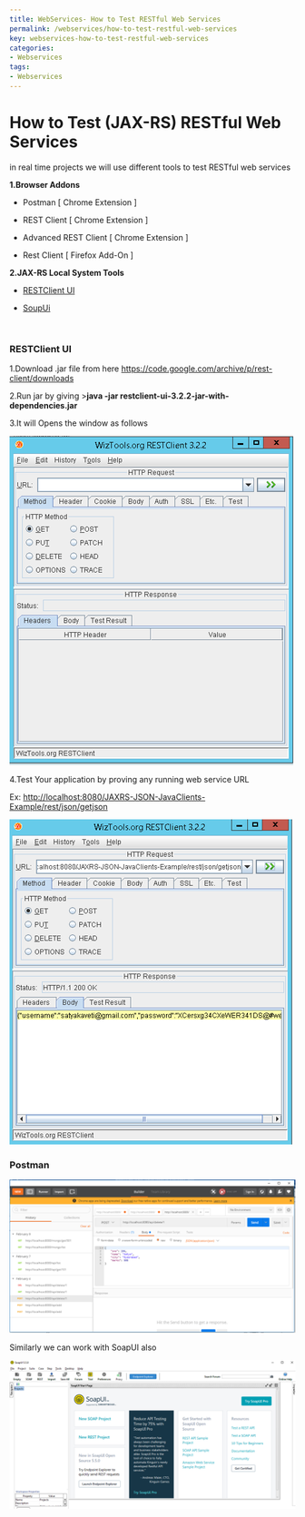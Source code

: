 ```yaml
---
title: WebServices- How to Test RESTful Web Services
permalink: /webservices/how-to-test-restful-web-services
key: webservices-how-to-test-restful-web-services
categories:
- Webservices
tags:
- Webservices
---
```





How to Test (JAX-RS) RESTful Web Services
============================================

in real time projects we will use different tools to test RESTful web services

**1.Browser Addons**

-   Postman [ Chrome Extension ]

-   REST Client [ Chrome Extension ]

-   Advanced REST Client [ Chrome Extension ]

-   Rest Client [ Firefox Add-On ]

**2.JAX-RS Local System Tools**

-   [RESTClient UI](https://code.google.com/archive/p/rest-client/downloads)

-   [SoupUi](https://www.soapui.org/)


<br>


### RESTClient UI

1.Download .jar file from here
<https://code.google.com/archive/p/rest-client/downloads>

2.Run jar by giving >**java -jar
restclient-ui-3.2.2-jar-with-dependencies.jar**

3.It will Opens the window as follows

![](media/e0f55faa7770415de0d4f9d61f180c89.png)

4.Test Your application by proving any running web service URL

Ex: <http://localhost:8080/JAXRS-JSON-JavaClients-Example/rest/json/getjson>

![](media/ca0b88ae87ba1df030bfa57fb2e10124.png)



### Postman

![](media/7acc36cb7f8ef9a9ae3464e8aa53cba7.png)

Similarly we can work with SoapUI also

![](media/95a30ae85a05f77da602eb9f220f71a2.png)
